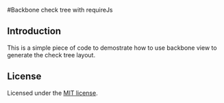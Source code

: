 #Backbone check tree with requireJs
## Introduction
This is a simple piece of code to demostrate how to use backbone view to generate the check tree layout.

## License
Licensed under the [MIT license](LICENSE-MIT "MIT License"). 
